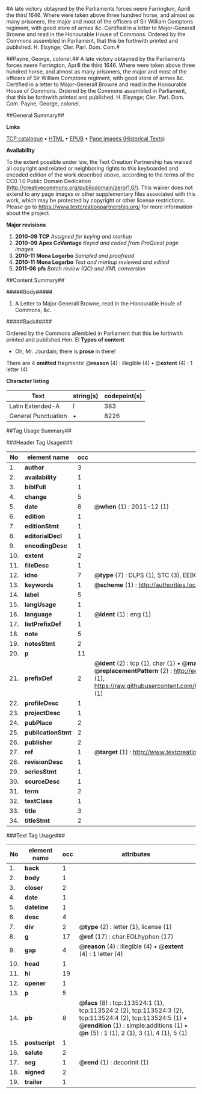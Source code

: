 #A late victory obtayned by the Parliaments forces neere Farrington, Aprill the third 1646. Where were taken above three hundred horse, and almost as many prisoners, the major and most of the officers of Sir William Comptons regiment, with good store of armes &c. Certified in a letter to Major-Generall Browne and read in the Honourable House of Commons. Ordered by the Commons assembled in Parliament, that this be forthwith printed and published. H. Elsynge; Cler. Parl. Dom. Com.#

##Payne, George, colonel.##
A late victory obtayned by the Parliaments forces neere Farrington, Aprill the third 1646. Where were taken above three hundred horse, and almost as many prisoners, the major and most of the officers of Sir William Comptons regiment, with good store of armes &c. Certified in a letter to Major-Generall Browne and read in the Honourable House of Commons. Ordered by the Commons assembled in Parliament, that this be forthwith printed and published. H. Elsynge; Cler. Parl. Dom. Com.
Payne, George, colonel.

##General Summary##

**Links**

[TCP catalogue](http://www.ota.ox.ac.uk/tcp/)  • 
[HTML](http://tei.it.ox.ac.uk/tcp/Texts-HTML/free/A91/A91533.html)  • 
[EPUB](http://tei.it.ox.ac.uk/tcp/Texts-EPUB/free/A91/A91533.epub) • 
[Page images (Historical Texts)](https://historicaltexts.jisc.ac.uk/eebo-99861391e)

**Availability**

To the extent possible under law, the Text Creation Partnership has waived all copyright and related or neighboring rights to this keyboarded and encoded edition of the work described above, according to the terms of the CC0 1.0 Public Domain Dedication (http://creativecommons.org/publicdomain/zero/1.0/). This waiver does not extend to any page images or other supplementary files associated with this work, which may be protected by copyright or other license restrictions. Please go to https://www.textcreationpartnership.org/ for more information about the project.

**Major revisions**

1. __2010-09__ __TCP__ *Assigned for keying and markup*
1. __2010-09__ __Apex CoVantage__ *Keyed and coded from ProQuest page images*
1. __2010-11__ __Mona Logarbo__ *Sampled and proofread*
1. __2010-11__ __Mona Logarbo__ *Text and markup reviewed and edited*
1. __2011-06__ __pfs__ *Batch review (QC) and XML conversion*

##Content Summary##

#####Body#####

1. A Letter to Major Generall Browne, read in the Honourable Houſe of Commons, &c.

#####Back#####

Ordered by the Commons aſſembled in Parliament that this be forthwith printed and published.Hen. El
**Types of content**

  * Oh, Mr. Jourdain, there is **prose** in there!

There are 4 **omitted** fragments! 
 @__reason__ (4) : illegible (4)  •  @__extent__ (4) : 1 letter (4)

**Character listing**


|Text|string(s)|codepoint(s)|
|---|---|---|
|Latin Extended-A|ſ|383|
|General Punctuation|•|8226|

##Tag Usage Summary##

###Header Tag Usage###

|No|element name|occ|attributes|
|---|---|---|---|
|1.|__author__|3||
|2.|__availability__|1||
|3.|__biblFull__|1||
|4.|__change__|5||
|5.|__date__|8| @__when__ (1) : 2011-12 (1)|
|6.|__edition__|1||
|7.|__editionStmt__|1||
|8.|__editorialDecl__|1||
|9.|__encodingDesc__|1||
|10.|__extent__|2||
|11.|__fileDesc__|1||
|12.|__idno__|7| @__type__ (7) : DLPS (1), STC (3), EEBO-CITATION (1), PROQUEST (1), VID (1)|
|13.|__keywords__|1| @__scheme__ (1) : http://authorities.loc.gov/ (1)|
|14.|__label__|5||
|15.|__langUsage__|1||
|16.|__language__|1| @__ident__ (1) : eng (1)|
|17.|__listPrefixDef__|1||
|18.|__note__|5||
|19.|__notesStmt__|2||
|20.|__p__|11||
|21.|__prefixDef__|2| @__ident__ (2) : tcp (1), char (1)  •  @__matchPattern__ (2) : ([0-9\-]+):([0-9IVX]+) (1), (.+) (1)  •  @__replacementPattern__ (2) : http://eebo.chadwyck.com/downloadtiff?vid=$1&page=$2 (1), https://raw.githubusercontent.com/textcreationpartnership/Texts/master/tcpchars.xml#$1 (1)|
|22.|__profileDesc__|1||
|23.|__projectDesc__|1||
|24.|__pubPlace__|2||
|25.|__publicationStmt__|2||
|26.|__publisher__|2||
|27.|__ref__|1| @__target__ (1) : http://www.textcreationpartnership.org/docs/. (1)|
|28.|__revisionDesc__|1||
|29.|__seriesStmt__|1||
|30.|__sourceDesc__|1||
|31.|__term__|2||
|32.|__textClass__|1||
|33.|__title__|3||
|34.|__titleStmt__|2||


###Text Tag Usage###

|No|element name|occ|attributes|
|---|---|---|---|
|1.|__back__|1||
|2.|__body__|1||
|3.|__closer__|2||
|4.|__date__|1||
|5.|__dateline__|1||
|6.|__desc__|4||
|7.|__div__|2| @__type__ (2) : letter (1), license (1)|
|8.|__g__|17| @__ref__ (17) : char:EOLhyphen (17)|
|9.|__gap__|4| @__reason__ (4) : illegible (4)  •  @__extent__ (4) : 1 letter (4)|
|10.|__head__|1||
|11.|__hi__|19||
|12.|__opener__|1||
|13.|__p__|5||
|14.|__pb__|8| @__facs__ (8) : tcp:113524:1 (1), tcp:113524:2 (2), tcp:113524:3 (2), tcp:113524:4 (2), tcp:113524:5 (1)  •  @__rendition__ (1) : simple:additions (1)  •  @__n__ (5) : 1 (1), 2 (1), 3 (1), 4 (1), 5 (1)|
|15.|__postscript__|1||
|16.|__salute__|2||
|17.|__seg__|1| @__rend__ (1) : decorInit (1)|
|18.|__signed__|2||
|19.|__trailer__|1||
